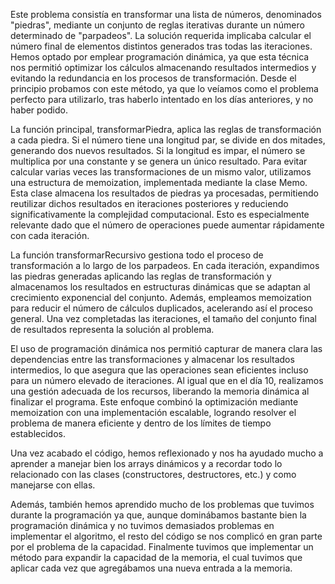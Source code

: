 Este problema consistía en transformar una lista de números, denominados "piedras", mediante un conjunto de reglas iterativas durante un número determinado de "parpadeos". La solución requerida implicaba calcular el número final de elementos distintos generados tras todas las iteraciones. Hemos optado por emplear programación dinámica, ya que esta técnica nos permitió optimizar los cálculos almacenando resultados intermedios y evitando la redundancia en los procesos de transformación. Desde el principio probamos con este método, ya que lo veíamos como el problema perfecto para utilizarlo, tras haberlo intentado en los días anteriores, y no haber podido.

La función principal, transformarPiedra, aplica las reglas de transformación a cada piedra. Si el número tiene una longitud par, se divide en dos mitades, generando dos nuevos resultados. Si la longitud es impar, el número se multiplica por una constante y se genera un único resultado. Para evitar calcular varias veces las transformaciones de un mismo valor, utilizamos una estructura de memoization, implementada mediante la clase Memo. Esta clase almacena los resultados de piedras ya procesadas, permitiendo reutilizar dichos resultados en iteraciones posteriores y reduciendo significativamente la complejidad computacional. Esto es especialmente relevante dado que el número de operaciones puede aumentar rápidamente con cada iteración.

La función transformarRecursivo gestiona todo el proceso de transformación a lo largo de los parpadeos. En cada iteración, expandimos las piedras generadas aplicando las reglas de transformación y almacenamos los resultados en estructuras dinámicas que se adaptan al crecimiento exponencial del conjunto. Además, empleamos memoization para reducir el número de cálculos duplicados, acelerando así el proceso general. Una vez completadas las iteraciones, el tamaño del conjunto final de resultados representa la solución al problema.

El uso de programación dinámica nos permitió capturar de manera clara las dependencias entre las transformaciones y almacenar los resultados intermedios, lo que asegura que las operaciones sean eficientes incluso para un número elevado de iteraciones. Al igual que en el día 10, realizamos una gestión adecuada de los recursos, liberando la memoria dinámica al finalizar el programa. Este enfoque combinó la optimización mediante memoization con una implementación escalable, logrando resolver el problema de manera eficiente y dentro de los límites de tiempo establecidos.

Una vez acabado el código, hemos reflexionado y nos ha ayudado mucho a aprender a manejar bien los arrays dinámicos y a recordar todo lo relacionado con las clases (constructores, destructores, etc.) y como manejarse con ellas.

Además, también hemos aprendido mucho de los problemas que tuvimos durante la programación ya que, aunque dominábamos bastante bien la programación dinámica y no tuvimos demasiados problemas en implementar el algoritmo, el resto del código se nos complicó en gran parte por el problema de la capacidad. Finalmente tuvimos que implementar un método para expandir la capacidad de la memoria, el cual tuvimos que aplicar cada vez que agregábamos una nueva entrada a la memoria.
